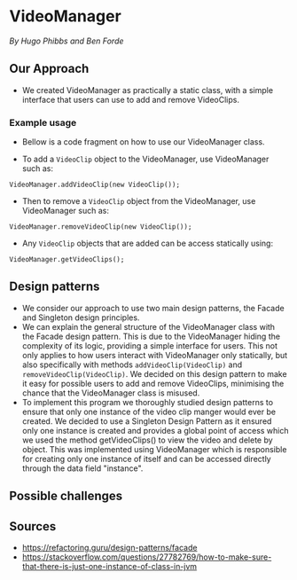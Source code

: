 # VideoManager

*By Hugo Phibbs and Ben Forde*

## Our Approach

- We created VideoManager as practically a static class, with a simple interface that users can use to add and remove
  VideoClips.

### Example usage

- Bellow is a code fragment on how to use our VideoManager class.

- To add a ````VideoClip```` object to the VideoManager, use VideoManager such as:

```
VideoManager.addVideoClip(new VideoClip());
```

- Then to remove a ````VideoClip```` object from the VideoManager, use VideoManager such as:

```
VideoManager.removeVideoClip(new VideoClip());
```

- Any ````VideoClip```` objects that are added can be access statically using:

```
VideoManager.getVideoClips();
```

## Design patterns

- We consider our approach to use two main design patterns, the Facade and Singleton design principles.
- We can explain the general structure of the VideoManager class with the Facade design pattern. This is due to the
  VideoManager hiding the complexity of its logic, providing a simple interface for users. This not only applies to how
  users interact with VideoManager only statically, but also specifically with methods ````addVideoClip(VideoClip)````
  and ```removeVideoClip(VideoClip)```. We decided on this design pattern to make it easy for possible users to add and
  remove VideoClips, minimising the chance that the VideoManager class is misused.
- To implement this program we thoroughly studied design patterns to ensure that only one instance of the video clip
  manger would ever be created. We decided to use a Singleton Design Pattern as it ensured only one instance is created
  and provides a global point of access which we used the method getVideoClips() to view the video and delete by object.
  This was implemented using VideoManager which is responsible for creating only one instance of itself and can be
  accessed directly through the data field "instance".

## Possible challenges

## Sources

- https://refactoring.guru/design-patterns/facade
- https://stackoverflow.com/questions/27782769/how-to-make-sure-that-there-is-just-one-instance-of-class-in-jvm